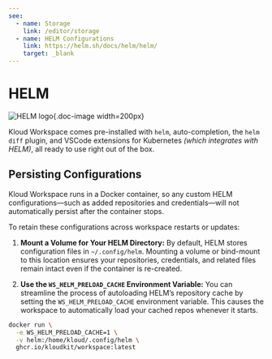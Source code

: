 ```yaml
---
see:
  - name: Storage
    link: /editor/storage
  - name: HELM Configurations
    link: https://helm.sh/docs/helm/helm/
    target: _blank
---
```


# HELM

![HELM logo](/icons/helm.svg){.doc-image width=200px}

Kloud Workspace comes pre-installed with `helm`, auto-completion, the `helm diff` plugin,
and VSCode extensions for Kubernetes *(which integrates with HELM)*, all ready to use
right out of the box.

## Persisting Configurations

Kloud Workspace runs in a Docker container, so any custom HELM configurations—such as
added repositories and credentials—will not automatically persist after the container
stops.

To retain these configurations across workspace restarts or updates:

1. **Mount a Volume for Your HELM Directory:**
  By default, HELM stores configuration files in `~/.config/helm`.
  Mounting a volume or bind-mount to this location ensures your repositories,
  credentials, and related files remain intact even if the container is re-created.

2. **Use the `WS_HELM_PRELOAD_CACHE` Environment Variable:**
  You can streamline the process of autoloading HELM’s repository cache by setting the
  `WS_HELM_PRELOAD_CACHE` environment variable.
  This causes the workspace to automatically load your cached repos whenever it starts.

```sh
docker run \
  -e WS_HELM_PRELOAD_CACHE=1 \
  -v helm:/home/kloud/.config/helm \
  ghcr.io/kloudkit/workspace:latest
```
